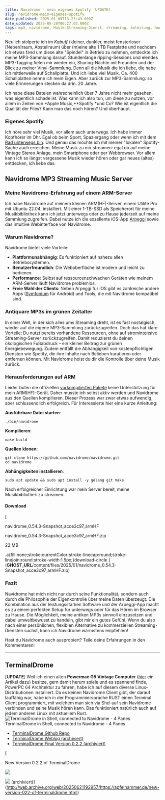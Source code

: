 ```yaml
---
title: Navidrome - mein eigenes Spotify [UPDATE]
slug: navidrome-mein-eigenes-spotify
date_published: 2025-01-09T13:23:43.000Z
date_updated: 2025-08-28T06:27:03.000Z
tags: mp3, navidrome, Musik-Streaming-Dienst, streaming, anleitung, howto
---
```


Neulich stolperte ich im *Kabuff* (kleiner, dunkler, meist fensterloser [Neben]raum, Abstellraum) über (m)eine alte 1 TB Festplatte und nachdem ich etwas fand um diese alte "Spindel" in Betrieb zu nehmen, entdeckte ich meine MP3-Sammlung darauf. Stundenlange ripping-Sessions und elendes MP3-Tagging fielen mir wieder ein, Sharing-Nächte mit Freunden und der Blick zu meiner Vinyl-Sammlung. Denn all die Musik die ich liebe, die habe ich mittlerweile auf Schallplatte. Und ich liebe viel Musik. Ca. 400 Schallplatten nenne ich mein Eigen. Aber zurück zur MP3-Sammlung: so viele Erinnerungen stecken da drin. 20 Jahre.

Ich habe diese Dateien wahrscheinlich über 7 Jahre nicht mehr gesehen, was eigentlich schade ist. Was kann ich also tun, um diese zu nutzen, vor allem in Zeiten von *Apple Music,**Spotify *und Co? Wie ist eigentlich die Qualität der Files? Kann man das noch hören? Und überhaupt.

### Eigenes Spotify

Ich höre sehr viel Musik, vor allem auch unterwegs. Ich habe immer Kopfhörer im Ohr. Egal ob beim Sport, Spaziergang oder wenn ich mit dem [Rad unterwegs bin](https://herrmontag.de/tag/rennrad/). Und genau das möchte ich mit meiner "lokalen" Spotify-Sache auch erreichen. Meine Musik zu mir streamen: egal ob auf meine Vintage Stereo Anlage, mein Smartphone oder per Webbrowser. Vor allem kann ich so längst vergessene Musik wieder hören oder gar neues (altes) entdecken, ich liebe das.

## Navidrome MP3 Streaming Music Server

### Meine Navidrome-Erfahrung auf einem ARM-Server

Ich habe Navidrome auf meinem kleinen ARM(HF)-Server, einem Utilite Pro mit Ubuntu 22.04, installiert. Mit einer 1-TB-SSD als Speicherort für meine Musikbibliothek kann ich jetzt unterwegs oder zu Hause jederzeit auf meine Sammlung zugreifen. Dabei nutze ich die exzellente iOS-App [Arpeggi](https://apps.apple.com/app/arpeggi/id1529442328) sowie das intuitive Webinterface von Navidrome.

### Warum Navidrome?

Navidrome bietet viele Vorteile:

- **Plattformunabhängig**: Es funktioniert auf nahezu allen Betriebssystemen.
- **Benutzerfreundlich**: Die Weboberfläche ist modern und leicht zu bedienen.
- **Performance**: Selbst auf ressourcenschwachen Geräten wie meinem ARM-Server läuft Navidrome problemlos.
- **Freie Wahl der Clients**: Neben Arpeggi für iOS gibt es zahlreiche andere Apps ([Symfonium](https://symfonium.app/) für Android) und Tools, die mit Navidrome kompatibel sind.

### Antiquare MP3s im grünen Zeitalter

In einer Welt, in der sich alles ums Streaming dreht, ist es fast nostalgisch, wieder auf die eigene MP3-Sammlung zurückzugreifen. Doch das hat klare Vorteile: Du nutzt bereits vorhandene Ressourcen, ohne auf stromintensive Streaming-Server zurückzugreifen. Damit reduzierst du deinen ökologischen Fußabdruck – ein kleiner Beitrag zur grünen Energiebewegung. Zudem entfällt die Abhängigkeit von kostenpflichtigen Diensten wie Spotify, die ihre Inhalte nach Belieben kuratieren oder entfernen können. Mit Navidrome holst du dir die Kontrolle über deine Musik zurück.

### Herausforderungen auf ARM

Leider boten die offiziellen [vorkompilierten Pakete](https://github.com/navidrome/navidrome/releases/tag/v0.54.3) keine Unterstützung für mein ARM(HF)-Gerät. Daher musste ich selbst aktiv werden und Navidrome aus den Quellen kompilieren. Dieser Prozess war zwar etwas aufwendig, aber schlussendlich erfolgreich. Für Interessierte hier eine kurze Anleitung:

**Ausführbare Datei starten**:

    ./bin/navidrome

**Kompilieren**:

    make build

**Quellen klonen**:

    git clone https://github.com/navidrome/navidrome.git
    cd navidrome

**Abhängigkeiten installieren**:

    sudo apt update && sudo apt install -y golang git make

Nach erfolgreicher Einrichtung war mein Server bereit, meine Musikbibliothek zu streamen.

#### Download

[

navidrome_0.54.3-Snapshot_acce3c97_armHF

navidrome_0.54.3-Snapshot_acce3c97_armHF.zip

22 MB

.a{fill:none;stroke:currentColor;stroke-linecap:round;stroke-linejoin:round;stroke-width:1.5px;}download-circle
](__GHOST_URL__/content/files/2025/01/navidrome_0.54.3-Snapshot_acce3c97_armHF.zip)

### Fazit

Navidrome hat mich nicht nur durch seine Funktionalität, sondern auch durch die Philosophie der Eigenkontrolle über meine Daten überzeugt. Die Kombination aus der leistungsstarken Software und der Arpeggi-App macht es zu einem perfekten Setup für unterwegs oder für das Hören im Browser zu Hause. Die Möglichkeit, meine antiken MP3s sinnvoll einzusetzen und dabei umweltbewusst zu handeln, gibt mir ein gutes Gefühl. Wenn du also nach einer persönlichen, flexiblen Alternative zu kommerziellen Streaming-Diensten suchst, kann ich Navidrome wärmstens empfehlen!

Hast du Navidrome auch ausprobiert? Teile deine Erfahrungen in den Kommentaren!

---

## TerminalDrome

[**UPDATE**] Weil ich einen alten **Powermac G5 Vintage Computer** ([hier](__GHOST_URL__/ultimate-powermac-g5-guide/) ein Artikel dazu) besitze, gern damit herum spiele und es spannend finde, PowerPC 64 Architektur zu fahren, habe ich auf diesem diverse Linux-Distributionen installiert. Da es keinen Navidrome Client gibt, der darauf lauffähig war, habe ich in der Programmiersprache RUST einen Terminal Client programmiert, mit welchem man sich via Shel auf sein Navidrome verbinden und seine Musik hören kann. Das funktioniert natürlich auch auf jedem anderen Linux mit aktuellem Rust.
![TerminalDrome in Shell, connected to Navidrome - 4 Panes](__GHOST_URL__/content/images/2025/08/terminaldrome_cover_here.png)TerminalDrome in Shell, connected to Navidrome - 4 Panes
- [TerminalDrome Github Repo](https://github.com/thafaker/TerminalDrome)
- [TerminalDrome Weblog (archiviert)](http://web.archive.org/web/20250807224226/https://apfelhammer.de/category/terminaldrome/)
- [TerminalDrome Final Version 0.2.2 (archiviert)](http://web.archive.org/web/20250807225812/https://apfelhammer.de/post/new-version-022-of-terminaldrome)

[

New Version 0.2.2 of TerminalDrome

![](__GHOST_URL__/content/images/icon/logo_256x256-3.png)

![](__GHOST_URL__/content/images/thumbnail/herrmontag-4.JPG)
 (archiviert)](http://web.archive.org/web/20250621192957/https://apfelhammer.de/new-version-022-of-terminaldrome.html)
